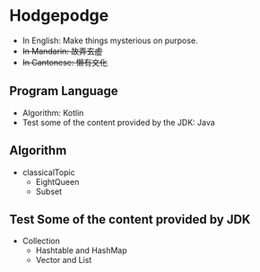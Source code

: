 # Hodgepodge
- In English: Make things mysterious on purpose.
- ~~In Mandarin: 故弄玄虚~~
- ~~In Cantonese: 懒有文化~~

## Program Language
- Algorithm: Kotlin
- Test some of the content provided by the JDK: Java

## Algorithm
- classicalTopic
  - EightQueen
  - Subset

## Test Some of the content provided by JDK
- Collection
  - Hashtable and HashMap
  - Vector and List
